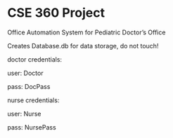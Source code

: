 # CSE 360 Project

Office Automation System for Pediatric Doctor’s Office

Creates Database.db for data storage, do not touch!


doctor credentials:

user: Doctor

pass: DocPass


nurse credentials:

user: Nurse

pass: NursePass
